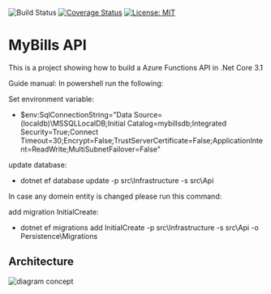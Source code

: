 ![Build Status](https://github.com/nunocorreia85/MyBillsApi/workflows/BuildTest/badge.svg?branch=master) [![Coverage Status](https://coveralls.io/repos/github/nunocorreia85/MyBillsApi/badge.svg?branch=master)](https://coveralls.io/github/nunocorreia85/MyBillsApi?branch=master) [![License: MIT](https://img.shields.io/badge/License-MIT-green.svg)](https://github.com/mikuam/TicketStore/blob/master/LICENSE)

# MyBills API
This is a project showing how to build a Azure Functions API in .Net Core 3.1


Guide manual:
In powershell run the following:

Set environment variable:

- $env:SqlConnectionString="Data Source=(localdb)\MSSQLLocalDB;Initial Catalog=mybillsdb;Integrated Security=True;Connect Timeout=30;Encrypt=False;TrustServerCertificate=False;ApplicationIntent=ReadWrite;MultiSubnetFailover=False"

update database:
- dotnet ef database update -p src\Infrastructure -s src\Api

In case any domein entity is changed please run this command:

add migration InitialCreate:
- dotnet ef migrations add InitialCreate -p src\Infrastructure -s src\Api -o Persistence\Migrations


## Architecture

![diagram concept](https://viewer.diagrams.net/?highlight=FFFFFF&edit=_blank&layers=1&nav=1&title=temp.drawio#R5VjbjtowEP0aHlkRO9weWaCXh0pVV2q3j97EJNY6dtY4EPr1nWA7d9otAlbqwkM8xzNj%2B5xxEmeAl0n%2BUZE0%2FiJDygdoFOYDvBoghOY%2BgkuBHAziedgikWKhxSrggf2iFhxZNGMh3TYctZRcs7QJBlIIGugGRpSS%2B6bbRvLmqCmJaAd4CAjvoj9YqGODztC0wj9RFsVuZG8yNz0Jcc52JduYhHJfg%2FB6gJdKSm1aSb6kvGDP8WLiPpzoLSemqNCvCVjnj4vJi%2Fi2EWyNnpMd%2FT4kQ5tlR3hmF2wnqw%2BOAcgCZINxv4%2BZpg8pCYqePQgOWKwTDpYHTbJNjQIbllMY9H7DOF9KLtUxEV4c%2F4DbManSND%2B5GK%2BkCIqLyoRqdQAXGzAdmwhbVsi39r7SCM8s8XFNnxIkti6iMnVFHTQse%2F%2FAJLohk8vj7zJMev6oQSV2O69GJRr3UFmCF6cSX5PKC1CGRs3qw9Nu9Xmoh7ISvDhlfg9lE66L0pGwqDp3k5dMuo7h9njDXYADQmledUIrKq4rmRAmXC6YmklnOjuqAKW6Sf9WK%2FlMXekKKWirmi1EOIsEmAFIQAG%2FLwRicBte2I6EhSE%2FpbeSmQgLdVejC22KeXNT%2BKhH4d5NcS2Bx1cS%2BLPYKAIqZYHOFH33Qo%2F7tvJNhZ5eSehFyt69umjafbbdVt3Z1dRNOfCsmSxu1iQp6BRP29S4vG%2FVsf%2FWqs9f8UIjwkVxXKlYrQkBC1eHx7rxs6DrbuzMVW7pM9bBWTnTZRi0a1FgVUGFcWgIQMPOsahFP8xeZiqgf38l1kRFVP%2FB74ScNbn61HKYohzqftecbp%2BEdoSvkh13Wu5OBPPmo37SqgKzTBtVP1%2B1Evm4lchrJTI8dBIdK6pc9vlF5ob7r6rsraqidb70sX83Pq8s2uernlRnFwaY1fcD4159hsHr3w%3D%3D)
